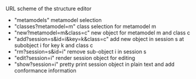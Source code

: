URL scheme of the structure editor

* "metamodels"
metamodel selection
* "classes?metamodel=m"
class selection for metamodel m
* "new?metamodel=m&class=c"
new object for metamodel m and class c
* "add?session=s&id=i&key=k&class=c"
add new object in session s at subobject i for key k and class c
* "rm?session=s&id=i"
remove sub-object i in session s
* "edit?session=i"
render session object for editing
* "show?session=i"
pretty print session object in plain text and add conformance information
